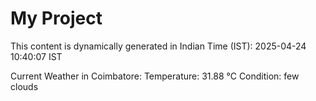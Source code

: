 # My Project

This content is dynamically generated in Indian Time (IST): 2025-04-24 10:40:07 IST


Current Weather in Coimbatore:
Temperature: 31.88 °C
Condition: few clouds
